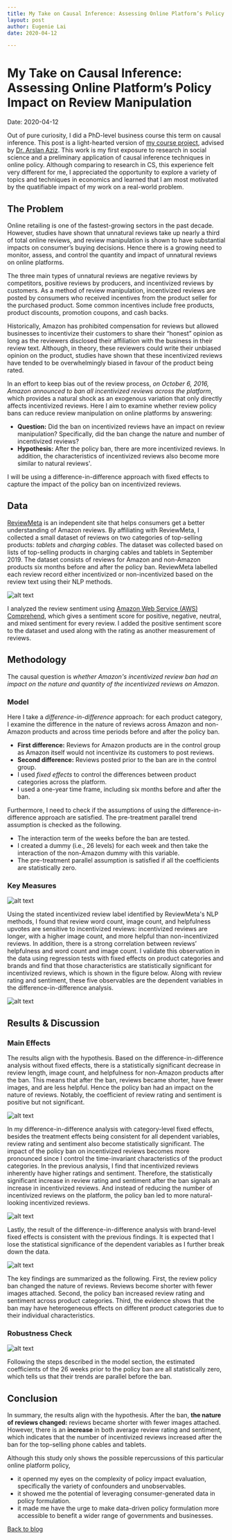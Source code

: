 ```yaml
---
title: My Take on Causal Inference: Assessing Online Platform’s Policy Impact on Review Manipulation
layout: post
author: Eugenie Lai
date: 2020-04-12

---
```


# My Take on Causal Inference: Assessing Online Platform’s Policy Impact on Review Manipulation  
Date: 2020-04-12

Out of pure curiosity, I did a PhD-level business course this term on causal inference. This post is a light-hearted version of [my course project](/docs/work/policy.pdf), advised by [Dr. Arslan Aziz](https://www.sauder.ubc.ca/people/arslan-aziz). This work is my first exposure to research in social science and a preliminary application of causal inference techniques in online policy. Although comparing to research in CS, this experience felt very different for me, I appreciated the opportunity to explore a variety of topics and techniques in economics and learned that I am most motivated by the quatifiable impact of my work on a real-world problem.

## The Problem
Online retailing is one of the fastest-growing sectors in the past decade. However, studies have shown that unnatural reviews take up nearly a third of total online reviews, and review manipulation is shown to have substantial impacts on consumer’s buying decisions. Hence there is a growing need to monitor, assess, and control the quantity and impact of unnatural reviews on online platforms.

The three main types of unnatural reviews are negative reviews by competitors, positive reviews by producers, and incentivized reviews by customers. As a method of review manipulation, incentivized reviews are posted by consumers who received incentives from the product seller for the purchased product. Some common incentives include free products, product discounts, promotion coupons, and cash backs.

Historically, Amazon has prohibited compensation for reviews but allowed businesses to incentivize their customers to share their “honest” opinion as long as the reviewers disclosed their affiliation with the business in their review text. Although, in theory, these reviewers could write their unbiased opinion on the product, studies have shown that these incentivized reviews have tended to be overwhelmingly biased in favour of the product being rated. 

In an effort to keep bias out of the review process, *on October 6, 2016, Amazon announced to ban all incentivized reviews across the platform*, which provides a natural shock as an exogenous variation that only directly affects incentivized reviews. Here I aim to examine whether review policy bans can reduce review manipulation on online platforms by answering:  
* **Question:** Did the ban on incentivized reviews have an impact on review manipulation? Specifically, did the ban change the nature and number of incentivized reviews?
* **Hypothesis:** After the policy ban, there are more incentivized reviews. In addition, the characteristics of incentivized reviews also become more similar to natural reviews'.

I will be using a difference-in-difference approach with fixed effects to capture the impact of the policy ban on incentivized reviews.

## Data
[ReviewMeta](https://reviewmeta.com/) is an independent site that helps consumers get a better understanding of Amazon reviews. By affiliating with ReviewMeta, I collected a small dataset of reviews on two categories of top-selling products: *tablets* and *charging cables*. The dataset was collected based on lists of top-selling products in charging cables and tablets in September 2019. The dataset consists of reviews for Amazon and non-Amazon products six months before and after the policy ban. ReviewMeta labelled each review record either incentivized or non-incentivized based on the review text using their NLP methods.

![alt text][descriptive_reviews]

I analyzed the review sentiment using [Amazon Web Service (AWS) Comprehend](https://aws.amazon.com/comprehend/), which gives a sentiment score for positive, negative, neutral, and mixed sentiment for every review. I added the positive sentiment score to the dataset and used along with the rating as another measurement of reviews.  

## Methodology
The causal question is *whether Amazon's incentivized review ban had an impact on the nature and quantity of the incentivized reviews on Amazon*. 

### Model
Here I take a *difference-in-difference* approach: for each product category, I examine the difference in the nature of reviews across Amazon and non-Amazon products and across time periods before and after the policy ban. 
* **First difference:** Reviews for Amazon products are in the control group as Amazon itself would not incentivize its customers to post reviews. 
* **Second difference:** Reviews posted prior to the ban are in the control group.
* I used *fixed effects* to control the differences between product categories across the platform.
* I used a one-year time frame, including six months before and after the ban.

Furthermore, I need to check if the assumptions of using the difference-in-difference approach are satisfied. The pre-treatment parallel trend assumption is checked as the following.
* The interaction term of the weeks before the ban are tested.
* I created a dummy (i.e., 26 levels) for each week and then take the interaction of the non-Amazon dummy with this variable.
* The pre-treatment parallel assumption is satisfied if all the coefficients are statistically zero.

### Key Measures
![alt text][exploratory_analysis]

Using the stated incentivized review label identified by ReviewMeta's NLP methods, I found that review word count, image count, and helpfulness upvotes are sensitive to incentivized reviews: incentivized reviews are longer, with a higher image count, and more helpful than non-incentivized reviews. In addition, there is a strong correlation between reviews’ helpfulness and word count and image count. I validate this observation in the data using regression tests with fixed effects on product categories and brands and find that those characteristics are statistically significant for incentivized reviews, which is shown in the figure below. Along with review rating and sentiment, these five observables are the dependent variables in the difference-in-difference analysis.

![alt text][dv_brand]

## Results & Discussion

### Main Effects
The results align with the hypothesis. Based on the difference-in-difference analysis without fixed effects, there is a statistically significant decrease in review length, image count, and helpfulness for non-Amazon products after the ban. This means that after the ban, reviews became shorter, have fewer images, and are less helpful. Hence the policy ban had an impact on the nature of reviews. Notably, the coefficient of review rating and sentiment is positive but not significant. 

![alt text][did_avg]

In my difference-in-difference analysis with category-level fixed effects, besides the treatment effects being consistent for all dependent variables, review rating and sentiment also become statistically significant. The impact of the policy ban on incentivized reviews becomes more pronounced since I control the time-invariant characteristics of the product categories. In the previous analysis, I find that incentivized reviews inherently have higher ratings and sentiment. Therefore, the statistically significant increase in review rating and sentiment after the ban signals an increase in incentivized reviews. And instead of reducing the number of incentivized reviews on the platform, the policy ban led to more natural-looking incentivized reviews. 

![alt text][did_category_FE]

Lastly, the result of the difference-in-difference analysis with brand-level fixed effects is consistent with the previous findings. It is expected that I lose the statistical significance of the dependent variables as I further break down the data. 

![alt text][did_brand_FE]

The key findings are summarized as the following. First, the review policy ban changed the nature of reviews. Reviews become shorter with fewer images attached. Second, the policy ban increased review rating and sentiment across product categories. Third, the evidence shows that the ban may have heterogeneous effects on different product categories due to their individual characteristics.

### Robustness Check
![alt text][coef]

Following the steps described in the model section, the estimated coefficients of the 26 weeks prior to the policy ban are all statistically zero, which tells us that their trends are parallel before the ban.

## Conclusion

In summary, the results align with the hypothesis. After the ban, **the nature of reviews changed:** reviews became shorter with fewer images attached. However, there is an **increase** in both average review rating and sentiment, which indicates that the number of incentivized reviews increased after the ban for the top-selling phone cables and tablets.

Although this study only shows the possible repercussions of this particular online platform policy, 
* it openned my eyes on the complexity of policy impact evaluation, specifically the variety of confounders and unobservables.
* it showed me the potential of leveraging consumer-generated data in policy formulation.
* it made me have the urge to make data-driven policy formulation more accessible to benefit a wider range of governments and businesses.

[Back to blog](../blog.html)

[descriptive_reviews]: /assets/posts/descriptive_reviews.png "descriptive_reviews.png"
[exploratory_analysis]: /assets/posts/exploratory_analysis.png "exploratory_analysis.png"
[dv_brand]: /assets/posts/dv_brand.png "dv_brand.png"
[did_avg]: /assets/posts/did_avg.png "did_avg.png"
[did_category_FE]: /assets/posts/did_category_FE.png "did_category_FE.png"
[did_brand_FE]: /assets/posts/did_brand_FE.png "did_brand_FE.png"
[coef]: /assets/posts/coef.png "coef.png"

